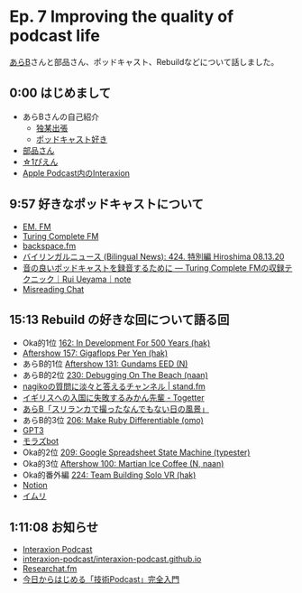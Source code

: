 # Ep. 7 Improving the quality of podcast life 

[あらB](https://twitter.com/ark_B)さんと部品さん、ポッドキャスト、Rebuildなどについて話しました。

## 0:00 はじめまして

- あらBさんの自己紹介
  - [独某出張](https://link.medium.com/uZyWTbkXF8)
  - [ポッドキャスト好き](https://link.medium.com/JaMJCpoXF8)
- [部品さん](https://twitter.com/tjmlab)
- [☆1ぴえん](https://twitter.com/nowohyeah/status/1291365088922763265)
- [Apple Podcast内のInteraxion](https://podcasts.apple.com/jp/podcast/interaxion/id1503487109)

## 9:57 好きなポッドキャストについて

- [EM. FM](https://anchor.fm/em-fm)
- [Turing Complete FM](https://turingcomplete.fm/)
- [backspace.fm](https://backspace.fm/)
- [バイリンガルニュース (Bilingual News): 424. 特別編 Hiroshima 08.13.20](https://bilingualnews.libsyn.com/424-hiroshima-081320)
- [音の良いポッドキャストを録音するために ― Turing Complete FMの収録テクニック｜Rui Ueyama｜note](https://note.com/ruiu/n/n1061d541355f)
- [Misreading Chat](https://misreading.chat/)

## 15:13 Rebuild の好きな回について語る回

- Oka的1位 [162: In Development For 500 Years (hak)](https://rebuild.fm/162/)
- [Aftershow 157: Gigaflops Per Yen (hak)](https://rebuild.fm/157a/)
- あらB的1位 [Aftershow 131: Gundams EED (N)](https://rebuild.fm/131a/)
- あらB的2位 [230: Debugging On The Beach (naan)](https://rebuild.fm/230/)
- [nagikoの質問に淡々と答えるチャンネル | stand.fm](https://stand.fm/channels/5e60e6796f309ff1354ad2e5)
- [イギリスへの入国に失敗するみかん先輩 - Togetter](https://togetter.com/li/204039)
- [あらB「スリランカで撮ったなんでもない日の風景」](https://twitter.com/ark_B/status/1293946018669551617)
- あらB的3位 [206: Make Ruby Differentiable (omo)](https://rebuild.fm/206/)
- [GPT3](https://openai.com/blog/openai-api/)
- [モラズbot](https://link.medium.com/x4K13DZ1F8)
- Oka的2位 [209: Google Spreadsheet State Machine (typester)](https://rebuild.fm/209/)
- Oka的3位 [Aftershow 100: Martian Ice Coffee (N, naan)](https://rebuild.fm/100a/)
- Oka的番外編 [224: Team Building Solo VR (hak)](https://rebuild.fm/224a/)
- [Notion](https://www.notion.so/)
- [イムリ](https://amzn.to/31jWuGm)

## 1:11:08 お知らせ

- [Interaxion Podcast](https://interaxion-podcast.github.io/)
- [interaxion-podcast/interaxion-podcast.github.io](https://github.com/interaxion-podcast/interaxion-podcast.github.io)
- [Researchat.fm](https://researchat.fm/)
- [今日からはじめる「技術Podcast」完全入門](https://amzn.to/3h27D5g)
